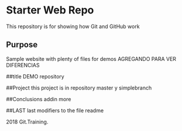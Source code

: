 # Starter Web Repo

This repository is for showing how Git and GitHub work

## Purpose

Sample website with plenty of files for demos
AGREGANDO PARA VER DIFERENCIAS


##title
DEMO repository

##Project
this project is in repository
master y simplebranch

##Conclusions
addin more

##LAST
last modifiers to the file readme

2018 Git.Training.
